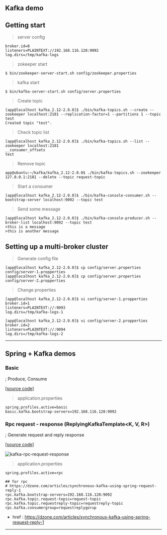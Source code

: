 ## Kafka demo  

## Getting start  

> server config  

```
broker.id=0
listeners=PLAINTEXT://192.168.116.128:9092
log.dirs=/tmp/kafka-logs
```  

> zokeeper start  

```aidl
$ bin/zookeeper-server-start.sh config/zookeeper.properties
```  

> kafka start  

```aidl
$ bin/kafka-server-start.sh config/server.properties
```

> Create topic  

```
[app@localhost kafka_2.12-2.0.0]$ ./bin/kafka-topics.sh --create --zookeeper localhost:2181 --replication-factor=1 --partitions 1 --topic test
Created topic "test".
```  


> Check topic list  

```
[app@localhost kafka_2.12-2.0.0]$ ./bin/kafka-topics.sh --list --zookeeper localhost:2181
__consumer_offsets
test
```  

> Remove topic  

```aidl
app@ubuntu:~/kafka/kafka_2.12-2.0.0$ ./bin/kafka-topics.sh --zookeeper 127.0.0.1:2181 --delete --topic request-topic
```

> Start a consumer  

```
[app@localhost kafka_2.12-2.0.0]$ ./bin/kafka-console-consumer.sh --bootstrap-server localhost:9092 --topic test
```  

> Send some message  

```
[app@localhost kafka_2.12-2.0.0]$ ./bin/kafka-console-producer.sh --broker-list localhost:9092 --topic test
>this is a message
>this is another message
```  


## Setting up a multi-broker cluster  

> Generate config file  


```
[app@localhost kafka_2.12-2.0.0]$ cp config/server.properties config/server-1.propperties
[app@localhost kafka_2.12-2.0.0]$ cp config/server.properties config/server-2.propperties
```  

> Change properties  

```
[app@localhost kafka_2.12-2.0.0]$ vi config/server-1.propperties 
broker.id=1
listeners=PLAINTEXT://:9093
log.dirs=/tmp/kafka-logs-1
```

```
[app@localhost kafka_2.12-2.0.0]$ vi config/server-2.propperties 
broker.id=2
listeners=PLAINTEXT://:9094
log.dirs=/tmp/kafka-logs-2
```


---  

## Spring + Kafka demos  

### Basic  
; Produce, Consume  

[[source code]](https://github.com/zacscoding/spring-boot-example/tree/master/springboot-kafka-demo/src/main/java/demo/basic)  

> application.properties  

```
spring.profiles.active=basic
basic.kafka.bootstrap-servers=192.168.116.128:9092
```



### Rpc request - response (ReplyingKafkaTemplate<K, V, R>)  
; Generate request and reply response  

[[source code]](https://github.com/zacscoding/spring-boot-example/tree/master/springboot-kafka-demo/src/main/java/demo/rpc)  
  
![kafka-rpc-request-response](https://user-images.githubusercontent.com/25560203/45033927-0aa2fb80-b091-11e8-945e-1514216ecadd.png)

> application.properties  

```
spring.profiles.active=rpc

## for rpc
# https://dzone.com/articles/synchronous-kafka-using-spring-request-reply-1
rpc.kafka.bootstrap-servers=192.168.116.128:9092
rpc.kafka.topic.request-topic=request-topic
rpc.kafka.topic.requestreply-topic=requestreply-topic
rpc.kafka.consumergroup=requestreplygorup
```  


- href : https://dzone.com/articles/synchronous-kafka-using-spring-request-reply-1  

---  
  

